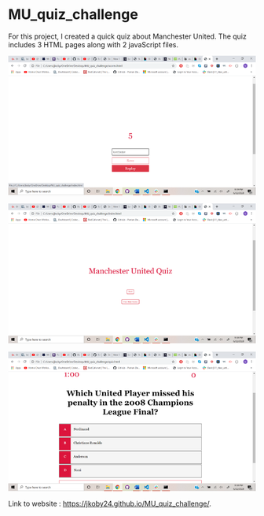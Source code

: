# MU_quiz_challenge

For this project, I created a quick quiz about Manchester United. The quiz includes 3 HTML pages along with 2 javaScript files. 

![](/assets/images/screenshot7.png)

![](/assets/images/screenshot8.png)

![](/assets/images/Screenshot9.png)


Link to website : https://jkoby24.github.io/MU_quiz_challenge/.
